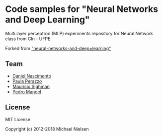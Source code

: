 # Code samples for "Neural Networks and Deep Learning"

Multi layer perceptron (MLP) experiments repository for Neural Network class from CIn - UFPE

Forked from ["neural-networks-and-deep=learning"](https://github.com/mnielsen/neural-networks-and-deep-learning)

## Team

- [Daniel Nascimento](https://github.com/DanielSantos01)
- [Paula Perazzo](https://github.com/PaulaPerazzo)
- [Maurício Sighman](https://github.com/MauricioSight)
- [Pedro Manoel](https://github.com/glasgor01)

## License

MIT License

Copyright (c) 2012-2018 Michael Nielsen
